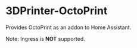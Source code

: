# 3DPrinter-OctoPrint

Provides OctoPrint as an addon to Home Assistant.

Note: Ingress is **NOT** supported.

